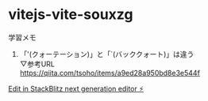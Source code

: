 # vitejs-vite-souxzg

学習メモ
1. 「'(クォーテーション)」と「`(バッククォート)」は違う  
▽参考URL  
https://qiita.com/tsoho/items/a9ed28a950bd8e3e544f


[Edit in StackBlitz next generation editor ⚡️](https://stackblitz.com/~/github.com/Red0catmk49/vitejs-vite-souxzg)
